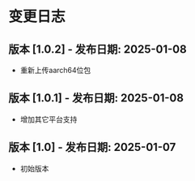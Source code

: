 # 变更日志

## 版本 [1.0.2] - 发布日期: 2025-01-08
- 重新上传aarch64位包

## 版本 [1.0.1] - 发布日期: 2025-01-08
- 增加其它平台支持

## 版本 [1.0] - 发布日期: 2025-01-07
- 初始版本
